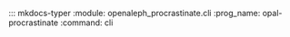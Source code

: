 ::: mkdocs-typer
    :module: openaleph_procrastinate.cli
    :prog_name: opal-procrastinate
    :command: cli
